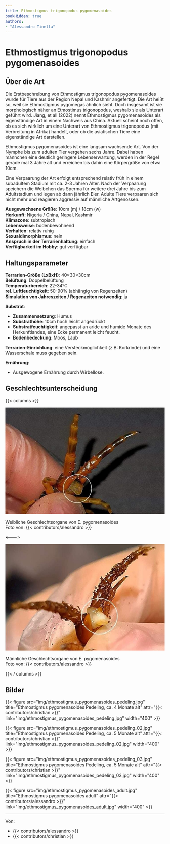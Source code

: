 ```yaml
---
title: Ethmostigmus trigonopodus pygomenasoides
bookHidden: true
authors:
- "Alessandro Tinella"
---
```

# Ethmostigmus trigonopodus pygomenasoides

## Über die Art

Die Erstbeschreibung von Ethmostigmus trigonopodus pygomenasoides wurde für Tiere aus der Region Nepal und Kashmir angefertigt. Die Art heißt so, weil sie Ethmostigmus pygomegas ähnlich sieht. Doch insgesamt ist sie morphologisch näher an Etmostimus trigonopodus, weshalb sie als Unterart geführt wird.  Jiang, et all (2022) nennt Ethmostigmus pygomenasoides als eigenständige Art in einem Nachweis aus China. Aktuell scheint noch offen, ob es sich wirklich um eine Unterart von Ethmostigmus trigonopodus (mit Verbreitung in Afrika) handelt, oder ob die asiatischen Tiere eine eigenständige Art darstellen.

Ethmostigmus pygomenasoides ist eine langsam wachsende Art. Von der Nymphe bis zum adulten Tier vergehen sechs Jahre. Dabei haben männchen eine deutlich geringere Lebenserwartung, werden in der Regel gerade mal 3 Jahre alt und erreichen bis dahin eine Körpergröße von etwa 10cm.

Eine Verpaarung der Art erfolgt entsprechend relativ früh in einem subadultem Stadium mit ca. 2-3 Jahren Alter. Nach der Verpaarung speichern die Weibchen das Sperma für weitere drei Jahre bis zum Adultstadium und legen ab dann jährlich Eier. Adulte Tiere verpaaren sich nicht mehr und reagieren aggressiv auf männliche Artgenossen.

**Ausgewachsene Größe**: 10cm (m) / 18cm (w)  
**Herkunft**: Nigeria / China, Nepal, Kashmir  
**Klimazone**: subtropisch  
**Lebensweise**: bodenbewohnend  
**Verhalten**: relativ ruhig  
**Sexualdimorphismus**: nein  
**Anspruch in der Terrarienhaltung**: einfach  
**Verfügbarkeit im Hobby**: gut verfügbar

## Haltungsparameter

**Terrarien-Größe (LxBxH)**: 40×30×30cm  
**Belüftung**: Doppelbelüftung  
**Temperaturbereich**: 22-34°C  
**rel. Luftfeuchtigkeit**: 50-90% (abhängig von Regenzeiten)  
**Simulation von Jahreszeiten / Regenzeiten notwendig**: ja  

**Substrat**:

- **Zusammensetzung**: Humus
- **Substrathöhe**: 10cm hoch leicht angedrückt
- **Substratfeuchtigkeit**: angepasst an aride und humide Monate des Herkunftlandes, eine Ecke permanent leicht feucht.
- **Bodenbedeckung**: Moos, Laub

**Terrarien-Einrichtung**: eine Versteckmöglichkeit (z.B: Korkrinde) und eine Wasserschale muss gegeben sein.

**Ernährung**:

- Ausgewogene Ernährung durch Wirbellose.

## Geschlechtsunterscheidung

{{< columns >}}

![Weibliche Geschlechtsorgane](img/pygomenasoides_w.jpg)

Weibliche Geschlechtsorgane von E. pygomenasoides  
Foto von: {{< contributors/alessandro >}}

<--->

![Männliche Geschlechtsorgane](img/pygomenasoides_m.jpg)

Männliche Geschlechtsorgane von E. pygomenasoides  
Foto von: {{< contributors/alessandro >}}

{{< / columns >}}

## Bilder

{{< figure src="img/ethmostigmus_pygomenasoides_pedeling.jpg" title="Ethmostigmus pygomenasoides Pedeling, ca. 4 Monate alt" attr="{{< contributors/christian >}}" link="img/ethmostigmus_pygomenasoides_pedeling.jpg" width="400" >}}

{{< figure src="img/ethmostigmus_pygomenasoides_pedeling_02.jpg" title="Ethmostigmus pygomenasoides Pedeling, ca. 5 Monate alt" attr="{{< contributors/christian >}}" link="img/ethmostigmus_pygomenasoides_pedeling_02.jpg" width="400" >}}

{{< figure src="img/ethmostigmus_pygomenasoides_pedeling_03.jpg" title="Ethmostigmus pygomenasoides Pedeling, ca. 5 Monate alt" attr="{{< contributors/christian >}}" link="img/ethmostigmus_pygomenasoides_pedeling_03.jpg" width="400" >}}

{{< figure src="img/ethmostigmus_pygomenasoides_adult.jpg" title="Ethmostigmus pygomenasoides adult" attr="{{< contributors/alessandro >}}" link="img/ethmostigmus_pygomenasoides_adult.jpg" width="400" >}}

---
Von: 
* {{< contributors/alessandro >}}
* {{< contributors/christian >}}
